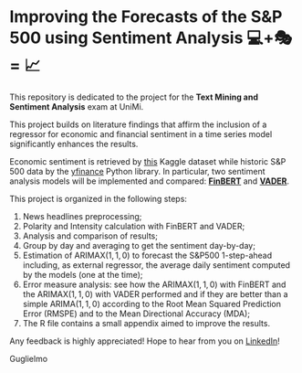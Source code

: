 # Improving the Forecasts of the S&P 500 using Sentiment Analysis 💻+🎭= 📈

This repository is dedicated to the project for the **Text Mining and Sentiment Analysis** exam at UniMi.

This project builds on literature findings that affirm the inclusion of a regressor for economic and financial sentiment in a time series model significantly enhances the results. 

Economic sentiment is retrieved by [this](https://www.kaggle.com/datasets/notlucasp/financial-news-headlines) Kaggle dataset while historic S&P 500 data by the [yfinance](https://pypi.org/project/yfinance/) Python library. In particular, two sentiment analysis models will be implemented and compared: [**FinBERT**](https://huggingface.co/yiyanghkust/finbert-tone) and [**VADER**](https://github.com/cjhutto/vaderSentiment).

This project is organized in the following steps:
1. News headlines preprocessing;
2. Polarity and Intensity calculation with FinBERT and VADER;
3. Analysis and comparison of results;
4. Group by day and averaging to get the sentiment day-by-day;
5. Estimation of ARIMAX$(1,1,0)$ to forecast the S&P500 1-step-ahead including, as external regressor, the average daily sentiment computed by the models (one at the time);
6. Error measure analysis: see how the ARIMAX$(1,1,0)$ with FinBERT and the ARIMAX$(1,1,0)$ with VADER  performed and if they are better than a simple ARIMA$(1,1,0)$ according to the Root Mean Squared Prediction Error (RMSPE) and to the Mean Directional Accuracy (MDA);
7. The R file contains a small appendix aimed to improve the results.

Any feedback is highly appreciated! Hope to hear from you on [LinkedIn](https://linkedin.com/in/guglielmo-berzano)!

Guglielmo

